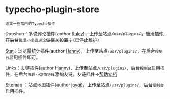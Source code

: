 # typecho-plugin-store
 
```
收集一些常用的Typecho插件
```

~~Duoshuo：多说评论插件(author [Rakiy][1])，上传至站点`/usr/plugins/`，启用插件,在后台`管理->多说评论`做相关设置；~~（已停止维护）

[Stat][4]：浏览量统计插件(author [Hanny][2])，上传至站点`/usr/plugins/`，在后台`控制台`启用插件即可。

[Links][3]：友链插件(author [Hanny][2])，上传至站点`/usr/plugins/`，后台`控制台`启用插件，在后台`管理->友情链接`添加友链。友链插件->[帮助文档][3]

[Sitemap][5] ：站点地图插件(author [joyqi][6])，上传至站点`/usr/plugins/`，后台`控制台`启用插件。


[1]: http://ysido.com/
[2]: http://www.imhan.com
[3]: http://www.imhan.com/archives/typecho-links/
[4]: http://www.imhan.com/typecho/
[5]: https://github.com/joyqi/typecho-plugin-sitemap
[6]: https://joyqi.com